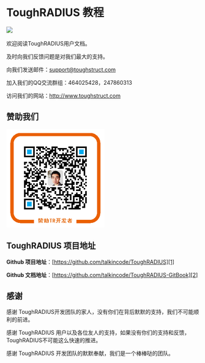 # ToughRADIUS 教程

![][image-1]

欢迎阅读ToughRADIUS用户文档。

及时向我们反馈问题是对我们最大的支持。

向我们发送邮件：support@toughstruct.com

加入我们的QQ交流群组：464025428，247860313

访问我们的网站：http://www.toughstruct.com

## 赞助我们

![](imgs/toughradius_support.png "赞助开发者")

## ToughRADIUS 项目地址

**Github 项目地址**：[https://github.com/talkincode/ToughRADIUS][1]

**Github 文档地址**：[https://github.com/talkincode/ToughRADIUS-GitBook][2]

## 感谢

感谢 ToughRADIUS开发团队的家人，没有你们在背后默默的支持，我们不可能顺利的前进。

感谢 ToughRADIUS 用户以及各位友人的支持，如果没有你们的支持和反馈，ToughRADIUS不可能这么快速的推进。

感谢 ToughRADIUS 开发团队的默默奉献，我们是一个棒棒哒的团队。

[1]:	https://github.com/talkincode/ToughRADIUS
[2]:	https://github.com/talkincode/ToughRADIUS-GitBook

[image-1]:	imgs/toughradius-logo.png
